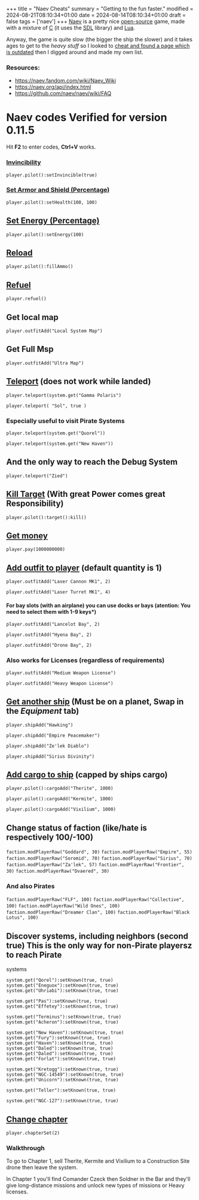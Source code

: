 +++
title = "Naev Cheats"
summary = "Getting to the fun faster."
modified = 2024-08-21T08:10:34+01:00
date = 2024-08-14T08:10:34+01:00
draft = false
tags = ['naev']
+++
[Naev](https://naev.org/) is a pretty nice [open-source](https://github.com/naev/naev/) game, made with a mixture of [C](https://en.wikipedia.org/wiki/C_(programming_language)) (it uses the [SDL](https://www.libsdl.org/) library) and [Lua](https://www.lua.org/).

Anyway, the game is quite slow (the bigger the ship the slower) and it takes ages to get to the *heavy stuff*
so I looked to [cheat and found a page which is outdated](http://denshack.blogspot.com/2016/05/naev-cheats.html) then I digged around and made my own list.

### Resources:
- https://naev.fandom.com/wiki/Naev_Wiki
- https://naev.org/api/index.html
- https://github.com/naev/naev/wiki/FAQ

# Naev codes Verified for version 0.11.5

Hit **F2** to enter codes, **Ctrl+V** works.

### [Invincibility](https://naev.org/api/modules/pilot.html#setInvincible)

`player.pilot():setInvincible(true)`

### [Set Armor and Shield (Percentage)](https://naev.org/api/modules/pilot.html#setHealth)

`player.pilot():setHealth(100, 100)`

## [Set Energy (Percentage)](https://naev.org/api/modules/pilot.html#setEnergy)

`player.pilot():setEnergy(100)`

## [Reload](https://naev.org/api/modules/pilot.html#fillAmmo)

`player.pilot():fillAmmo()`

## [Refuel](https://naev.org/api/modules/player.html#refuel)

`player.refuel()`

## Get local map

`player.outfitAdd("Local System Map")`

## Get Full Msp

`player.outfitAdd("Ultra Map")`

## [Teleport](https://naev.org/api/modules/player.html#teleport) (does not work while landed)

`player.teleport(system.get("Gamma Polaris")`

`player.teleport( "Sol", true )`

### Especially useful to visit Pirate Systems

`player.teleport(system.get("Quorel"))`

`player.teleport(system.get("New Haven"))`

## And the only way to reach the Debug System

`player.teleport("Zied")`

## [Kill Target](https://naev.org/api/modules/pilot.html#kill) (With great Power comes great Responsibility)

`player.pilot():target():kill()`

## [Get money](https://naev.org/api/modules/player.html#pay)

`player.pay(1000000000)` 

## [Add outfit to player](https://naev.org/api/modules/player.html#outfitAdd) (default quantity is 1)

`player.outfitAdd("Laser Cannon MK1", 2)`

`player.outfitAdd("Laser Turret MK1", 4)`

#### For bay slots (with an airplane) you can use docks or bays (atention: You need to select them with 1-9 keys*)

`player.outfitAdd("Lancelot Bay", 2)`

`player.outfitAdd("Hyena Bay", 2)`

`player.outfitAdd("Drone Bay", 2)`

### Also works for Licenses (regardless of requirements)

`player.outfitAdd("Medium Weapon License")`

`player.outfitAdd("Heavy Weapon License")`

## [Get another ship](https://naev.org/api/modules/player.html#shipAdd) (Must be on a planet, Swap in the *Equipment* tab)

`player.shipAdd("Hawking")`

`player.shipAdd("Empire Peacemaker")`

`player.shipAdd("Ze'lek Diablo")`

`player.shipAdd("Sirius Divinity")`

## [Add cargo to ship](https://naev.org/api/modules/pilot.html#cargoAdd) (capped by ships cargo)

`player.pilot():cargoAdd("Therite", 1000)`

`player.pilot():cargoAdd("Kermite", 1000)`

`player.pilot():cargoAdd("Vixilium", 1000)`

## Change status of faction (like/hate is respectively 100/-100)

`faction.modPlayerRaw("Goddard", 30)`
`faction.modPlayerRaw("Empire", 55)`
`faction.modPlayerRaw("Soromid", 70)`
`faction.modPlayerRaw("Sirius", 70)`
`faction.modPlayerRaw("Za'lek", 57)`
`faction.modPlayerRaw("Frontier", 30)`
`faction.modPlayerRaw("Dvaered", 30)`

### And also Pirates

`faction.modPlayerRaw("FLF", 100)`
`faction.modPlayerRaw("Collective", 100)`
`faction.modPlayerRaw("Wild Ones", 100)`
`faction.modPlayerRaw("Dreamer Clan", 100)`
`faction.modPlayerRaw("Black Lotus", 100)`

## Discover systems, including neighbors (second true) This is the only way for non-Pirate playersz to reach Pirate
 systems

```
system.get("Qorel"):setKnown(true, true)
system.get("Eneguox"):setKnown(true, true)
system.get("Uhriabi"):setKnown(true, true)

system.get("Pas"):setKnown(true, true)
system.get("Effetey"):setKnown(true, true)

system.get("Terminus"):setKnown(true, true)
system.get("Acheron"):setKnown(true, true)

system.get("New Haven"):setKnown(true, true)
system.get("Fury"):setKnown(true, true)
system.get("Haven"):setKnown(true, true)
system.get("Daled"):setKnown(true, true)
system.get("Daled"):setKnown(true, true)
system.get("Forlat"):setKnown(true, true)

system.get("Kretogg"):setKnown(true, true)
system.get("NGC-14549"):setKnown(true, true)
system.get("Unicorn"):setKnown(true, true)

system.get("Teller"):setKnown(true, true)

system.get("NGC-127"):setKnown(true, true)
```

## [Change chapter](https://naev.org/api/modules/player.html#chapterSet)

`player.chapterSet(2)`

### Walkthrough

To go to Chapter 1, sell Therite, Kermite and Vixilium to a Construction Site drone then leave the system.

In Chapter 1 you'll find Comander Czeck then Soldner in the Bar and they'll give long-distance missions and unlock new types of missions or Heavy licenses.

